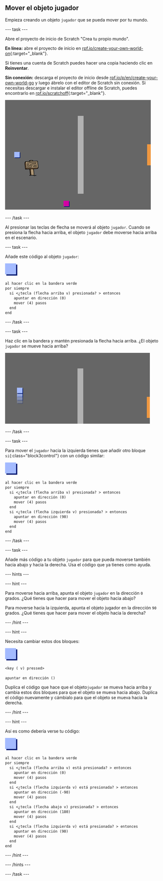 ## Mover el objeto jugador

Empieza creando un objeto `jugador` que se pueda mover por tu mundo.

\--- task \---

Abre el proyecto de inicio de Scratch "Crea tu propio mundo".

**En línea:** abre el proyecto de inicio en [rpf.io/create-your-own-world-on](http://rpf.io/create-your-own-world-on){:target="_blank"}.

Si tienes una cuenta de Scratch puedes hacer una copia haciendo clic en **Reinventar**.

**Sin conexión:** descarga el proyecto de inicio desde [rpf.io/p/en/create-your-own-world-go](http://rpf.io/p/en/create-your-own-world-go) y luego ábrelo con el editor de Scratch sin conexión. Si necesitas descargar e instalar el editor offline de Scratch, puedes encontrarlo en [rpf.io/scratchoff](https://rpf.io/scratchoff){:target="_blank"}.

![captura de pantalla](images/world-starter.png)

\--- /task \---

Al presionar las teclas de flecha se moverá al objeto ` jugador `. Cuando se presiona la flecha hacia arriba, el objeto `jugador` debe moverse hacia arriba en el escenario.

\--- task \---

Añade este código al objeto `jugador`:

![jugador](images/player.png)

```blocks3
al hacer clic en la bandera verde
por siempre 
  si <¿tecla (flecha arriba v) presionada? > entonces 
    apuntar en dirección (0)
    mover (4) pasos
  end
end
```

\--- /task \---

\--- task \---

Haz clic en la bandera y mantén presionada la flecha hacia arriba. ¿El objeto `jugador` se mueve hacia arriba?

![captura de pantalla](images/world-up.png)

\--- /task \---

\--- task \---

Para mover el `jugador` hacia la izquierda tienes que añadir otro bloque `si`{:class="block3control"} con un código similar:

![jugador](images/player.png)

```blocks3
al hacer clic en la bandera verde
por siempre 
  si <¿tecla (flecha arriba v) presionada? > entonces 
    apuntar en dirección (0)
    mover (4) pasos
  end
  si <¿tecla (flecha izquierda v) presionada? > entonces 
    apuntar en dirección (90)
    mover (4) pasos
  end
end
```

\--- /task \---

\--- task \---

Añade más código a tu objeto `jugador` para que pueda moverse también hacia abajo y hacia la derecha. Usa el código que ya tienes como ayuda.

\--- hints \---

\--- hint \---

Para moverse hacia arriba, apunta el objeto `jugador` en la dirección `0` grados. ¿Qué tienes que hacer para mover el objeto hacia abajo?

Para moverse hacia la izquierda, apunta el objeto jugador en la dirección `90` grados. ¿Qué tienes que hacer para mover el objeto hacia la derecha?

\--- /hint \---

\--- hint \---

Necesita cambiar estos dos bloques:

![jugador](images/player.png)

```blocks3
<key ( v) pressed>

apuntar en dirección ()
```

Duplica el código que hace que el objeto` jugador ` se mueva hacia arriba y cambia estos dos bloques para que el objeto se mueva hacia abajo. Duplica el código nuevamente y cámbialo para que el objeto se mueva hacia la derecha.

\--- /hint \---

\--- hint \---

Así es como debería verse tu código:

![jugador](images/player.png)

```blocks3
al hacer clic en la bandera verde
por siempre 
  si <¿tecla (flecha arriba v) está presionada? > entonces 
    apuntar en dirección (0)
    mover (4) pasos
  end
  si <¿tecla (flecha izquierda v) está presionada? > entonces 
    apuntar en dirección (-90)
    mover (4) pasos
  end
  si <¿tecla (flecha abajo v) presionada? > entonces 
    apuntar en dirección (180)
    mover (4) pasos
  end
  si <¿tecla (flecha izquierda v) está presionada? > entonces 
    apuntar en dirección (90)
    mover (4) pasos
  end
end
```

\--- /hint \---

\--- /hints \---

\--- /task \---